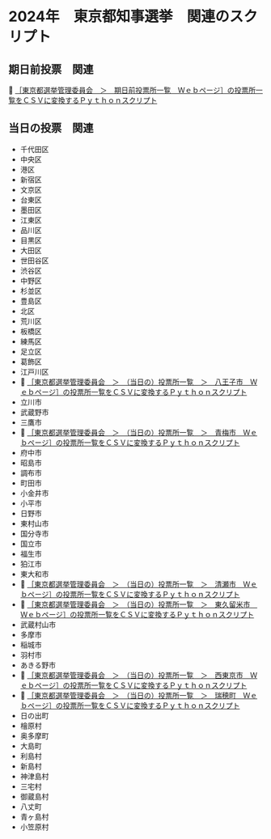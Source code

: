 # 2024年　東京都知事選挙　関連のスクリプト


## 期日前投票　関連

📖 [［東京都選挙管理委員会　＞　期日前投票所一覧　Ｗｅｂページ］の投票所一覧をＣＳＶに変換するＰｙｔｈｏｎスクリプト](./early_voting/README.md)  


## 当日の投票　関連

* 千代田区
* 中央区
* 港区
* 新宿区
* 文京区
* 台東区
* 墨田区
* 江東区
* 品川区
* 目黒区
* 大田区
* 世田谷区
* 渋谷区
* 中野区
* 杉並区
* 豊島区
* 北区
* 荒川区
* 板橋区
* 練馬区
* 足立区
* 葛飾区
* 江戸川区
* 📖 [［東京都選挙管理委員会　＞　（当日の）投票所一覧　＞　八王子市　Ｗｅｂページ］の投票所一覧をＣＳＶに変換するＰｙｔｈｏｎスクリプト](./vote_on_the_day/hachioji/README.md)
* 立川市
* 武蔵野市
* 三鷹市
* 📖 [［東京都選挙管理委員会　＞　（当日の）投票所一覧　＞　青梅市　Ｗｅｂページ］の投票所一覧をＣＳＶに変換するＰｙｔｈｏｎスクリプト](./vote_on_the_day/ome/README.md)
* 府中市
* 昭島市
* 調布市
* 町田市
* 小金井市
* 小平市
* 日野市
* 東村山市
* 国分寺市
* 国立市
* 福生市
* 狛江市
* 東大和市
* 📖 [［東京都選挙管理委員会　＞　（当日の）投票所一覧　＞　清瀬市　Ｗｅｂページ］の投票所一覧をＣＳＶに変換するＰｙｔｈｏｎスクリプト](./vote_on_the_day/kiyose/README.md)
* 📖 [［東京都選挙管理委員会　＞　（当日の）投票所一覧　＞　東久留米市　Ｗｅｂページ］の投票所一覧をＣＳＶに変換するＰｙｔｈｏｎスクリプト](./vote_on_the_day/higashikurume/README.md)
* 武蔵村山市
* 多摩市
* 稲城市
* 羽村市
* あきる野市
* 📖 [［東京都選挙管理委員会　＞　（当日の）投票所一覧　＞　西東京市　Ｗｅｂページ］の投票所一覧をＣＳＶに変換するＰｙｔｈｏｎスクリプト](./vote_on_the_day/nishitokyo/README.md)
* 📖 [［東京都選挙管理委員会　＞　（当日の）投票所一覧　＞　瑞穂町　Ｗｅｂページ］の投票所一覧をＣＳＶに変換するＰｙｔｈｏｎスクリプト](./vote_on_the_day/mizuho/README.md)
* 日の出町
* 檜原村
* 奥多摩町
* 大島町
* 利島村
* 新島村
* 神津島村
* 三宅村
* 御蔵島村
* 八丈町
* 青ヶ島村
* 小笠原村
